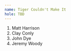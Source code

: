```yaml
---
name: Tiger Couldn't Make It
hole: TBD
---
```


1. Matt Harrison
2. Clay Conly
3. John Dye
4. Jeremy Woody